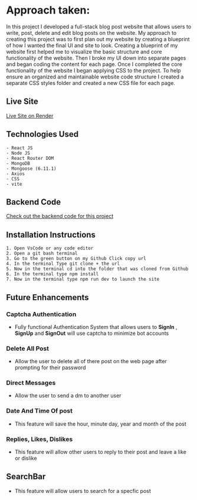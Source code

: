 # Approach taken:

In this project I developed a full-stack blog post website that allows users to write, post, delete and edit blog posts on the website.
My approach to creating this project was to first plan out my website by creating a blueprint of how I wanted the final UI and site to look.
Creating a blueprint of my website first helped me to visualize the basic structure and core functionality of the website. Then I broke my UI 
down into separate pages and began coding the content for each page. Once I completed the core functionality of the website I began applying 
CSS to the project. To help ensure an organized and maintainable website code structure I created a separate CSS styles folder and created a new 
CSS file for each page. 

## Live Site 

[Live Site on Render](https://master-codes-blog-post-frontend.onrender.com/)

## Technologies Used
    
    - React JS
    - Node JS
    - React Router DOM
    - MongoDB
    - Mongoose (6.11.1)
    - Axios
    - CSS
    - vite
    
## Backend Code

[Check out the backend code for this project](https://github.com/Master-Code234/blog-post-backend)


## Installation Instructions

    1. Open VsCode or any code editor
    2. Open a git bash terminal 
    3. Go to the green button on my Github Click copy url
    4. In the terminal Type git clone + the url 
    5. Now in the terminal cd into the folder that was cloned from Github
    6. In the terminal type npm install
    7. Now in the terminal type npm run dev to launch the site
 
 ## Future Enhancements
 
 ### Captcha Authentication
 
 - Fully functional Authentication System that allows users to **SignIn** , **SignUp**  and **SignOut** will use captcha to minimize bot accounts
 
 ### Delete All Post
 
  - Allow the user to delete all of there post on the web page after prompting for their password 

 ### Direct Messages 
 
 - Allow the user to send a dm to another user

### Date And Time Of post

- This feature will save the hour, minute day, year and month of the post 

### Replies, Likes, Dislikes

- This feature will allow other users to reply to their post and leave a like or dislike

## SearchBar

- This feature will allow users to search for a specfic post
 
    
    
    

  






